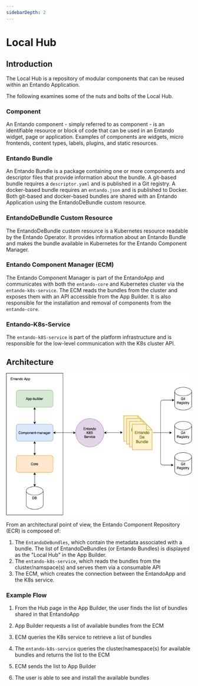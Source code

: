 ```yaml
---
sidebarDepth: 2
---
```

# Local Hub

## Introduction

The Local Hub is a repository of modular components that can be reused within an Entando Application.

The following examines some of the nuts and bolts of the Local Hub.

### Component

An Entando component - simply referred to as component - is an identifiable resource or block of
code that can be used in an Entando widget, page or
application. Examples of components are widgets, micro frontends,
content types, labels, plugins, and static resources.

### Entando Bundle

An Entando Bundle is a package containing one or more components and descriptor files that provide information about the bundle. A git-based bundle requires a `descriptor.yaml` and is published in a Git registry. A docker-based bundle requires an `entando.json` and is published to Docker. Both git-based and docker-based bundles are shared with an Entando Application using the EntandoDeBundle custom resource.

### EntandoDeBundle Custom Resource

The EntandoDeBundle custom resource is a Kubernetes resource
readable by the Entando Operator. It provides information
about an Entando Bundle and makes the bundle available in Kubernetes for the
Entando Component Manager.

### Entando Component Manager (ECM)

The Entando Component Manager is part of the
EntandoApp and communicates with both the `entando-core` and Kubernetes cluster via the `entando-k8s-service`. The ECM reads the bundles from the cluster and exposes them with an API accessible from the App Builder. It is
also responsible for the installation and removal of components from the `entando-core`. 

### Entando-K8s-Service

The `entando-k8S-service` is part of the platform infrastructure and is
responsible for the low-level communication with the K8s cluster API.

## Architecture

![ECR Architecture](./img/ecr-architecture.png)

From an architectural point of view, the Entando Component Repository (ECR) is composed of: 
1. The `EntandoDeBundles`, which contain the metadata associated with a bundle. The list of EntandoDeBundles (or Entando Bundles) is displayed as the "Local Hub" in the App Builder.
2. The `entando-k8s-service`, which reads the bundles from the
cluster/namspace(s) and serves them via a consumable API 
3. The ECM, which creates the connection between the EntandoApp
and the K8s service.

### Example Flow

1.  From the Hub page in the App Builder, the user finds the
    list of bundles shared in that EntandoApp

2.  App Builder requests a list of available bundles from the ECM 

3.  ECM queries the K8s service to retrieve a list of
    bundles

4.  The `entando-k8s-service` queries the cluster/namespace(s) 
    for available bundles and returns the list to the ECM

5.  ECM sends the list to App Builder

6.  The user is able to see and install the available bundles
